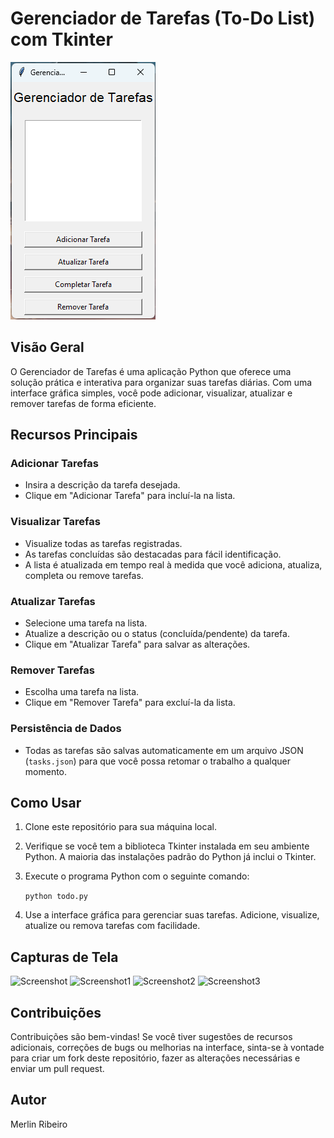 # Gerenciador de Tarefas (To-Do List) com Tkinter

![Screenshot](screenshots/screenshot.png)

## Visão Geral

O Gerenciador de Tarefas é uma aplicação Python que oferece uma solução prática e interativa para organizar suas tarefas diárias. Com uma interface gráfica simples, você pode adicionar, visualizar, atualizar e remover tarefas de forma eficiente.

## Recursos Principais

### Adicionar Tarefas
- Insira a descrição da tarefa desejada.
- Clique em "Adicionar Tarefa" para incluí-la na lista.

### Visualizar Tarefas
- Visualize todas as tarefas registradas.
- As tarefas concluídas são destacadas para fácil identificação.
- A lista é atualizada em tempo real à medida que você adiciona, atualiza, completa ou remove tarefas.

### Atualizar Tarefas
- Selecione uma tarefa na lista.
- Atualize a descrição ou o status (concluída/pendente) da tarefa.
- Clique em "Atualizar Tarefa" para salvar as alterações.

### Remover Tarefas
- Escolha uma tarefa na lista.
- Clique em "Remover Tarefa" para excluí-la da lista.

### Persistência de Dados
- Todas as tarefas são salvas automaticamente em um arquivo JSON (`tasks.json`) para que você possa retomar o trabalho a qualquer momento.

## Como Usar

1. Clone este repositório para sua máquina local.

2. Verifique se você tem a biblioteca Tkinter instalada em seu ambiente Python. A maioria das instalações padrão do Python já inclui o Tkinter.

3. Execute o programa Python com o seguinte comando:

   `python todo.py`


5. Use a interface gráfica para gerenciar suas tarefas. Adicione, visualize, atualize ou remova tarefas com facilidade.

## Capturas de Tela

![Screenshot](screenshot.png) ![Screenshot1](screenshot1.png) ![Screenshot2](screenshot2.png) ![Screenshot3](screenshot3.png)

## Contribuições

Contribuições são bem-vindas! Se você tiver sugestões de recursos adicionais, correções de bugs ou melhorias na interface, sinta-se à vontade para criar um fork deste repositório, fazer as alterações necessárias e enviar um pull request.

## Autor

Merlin Ribeiro


